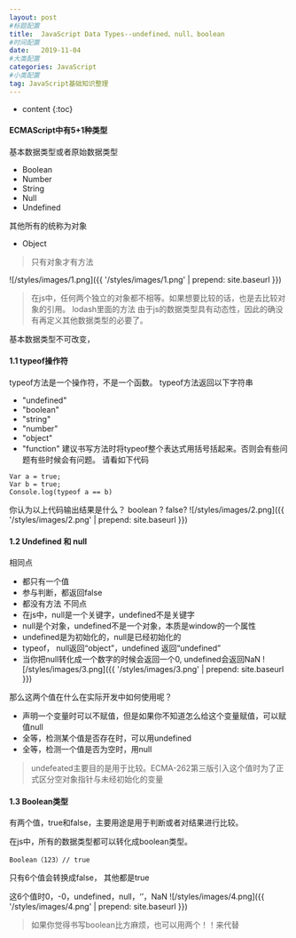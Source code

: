 ```yaml
---
layout: post
#标题配置
title:  JavaScript Data Types--undefined、null、boolean
#时间配置
date:   2019-11-04
#大类配置
categories: JavaScript
#小类配置
tag: JavaScript基础知识整理
---
```


* content
{:toc}



#### ECMAScript中有5+1种类型

基本数据类型或者原始数据类型
* Boolean
* Number
* String
* Null
* Undefined

其他所有的统称为对象
* Object
> 只有对象才有方法

![/styles/images/1.png]({{ '/styles/images/1.png' | prepend: site.baseurl  }})

> 在js中，任何两个独立的对象都不相等。如果想要比较的话，也是去比较对象的引用。
> lodash里面的方法
> 由于js的数据类型具有动态性，因此的确没有再定义其他数据类型的必要了。

基本数据类型不可改变，

#### 1.1 typeof操作符

typeof方法是一个操作符，不是一个函数。
typeof方法返回以下字符串
* "undefined"
* "boolean"
* "string"
* "number"
* "object"
* "function"
建议书写方法时将typeof整个表达式用括号括起来。否则会有些问题有些时候会有问题。
请看如下代码

```
Var a = true;
Var b = true;
Console.log(typeof a == b)
```

你认为以上代码输出结果是什么？ boolean ? false?
![/styles/images/2.png]({{ '/styles/images/2.png' | prepend: site.baseurl  }})


#### 1.2 Undefined 和 null
相同点
*  都只有一个值
* 参与判断，都返回false
* 都没有方法
不同点
* 在js中，null是一个关键字，undefined不是关键字
* null是个对象，undefined不是一个对象，本质是window的一个属性
* undefined是为初始化的，null是已经初始化的
* typeof， null返回“object”，undefined 返回“undefined”
* 当你把null转化成一个数字的时候会返回一个0, undefined会返回NaN
![/styles/images/3.png]({{ '/styles/images/3.png' | prepend: site.baseurl  }})
	
	
那么这两个值在什么在实际开发中如何使用呢？
* 声明一个变量时可以不赋值，但是如果你不知道怎么给这个变量赋值，可以赋值null
* 全等，检测某个值是否存在时，可以用undefined
* 全等，检测一个值是否为空时，用null

> undefeated主要目的是用于比较。ECMA-262第三版引入这个值时为了正式区分空对象指针与未经初始化的变量

#### 1.3 Boolean类型

有两个值，true和false，主要用途是用于判断或者对结果进行比较。

在js中，所有的数据类型都可以转化成boolean类型。

```
Boolean（123）// true
```

只有6个值会转换成false， 其他都是true

这6个值时0，-0，undefined，null，‘’，NaN
![/styles/images/4.png]({{ '/styles/images/4.png' | prepend: site.baseurl  }})

> 如果你觉得书写boolean比方麻烦，也可以用两个！！来代替
